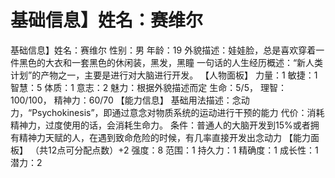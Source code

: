 # 基础信息】姓名：赛维尔
基础信息】姓名：赛维尔
性别：男
年龄：19
外貌描述：娃娃脸，总是喜欢穿着一件黑色的大衣和一套黑色的休闲装，黑发，黑瞳
一句话的人生经历概述：“新人类计划”的产物之一，主要是进行对大脑进行开发。
【人物面板】
力量：1
敏捷：1
智慧：5
体质：1
意志：2
魅力：根据外貌描述而定
生命：5/5，
理智：100/100，
精神力：60/70
【能力信息】
基础用法描述：念动力，“Psychokinesis”，即通过意念对物质系统的运动进行干预的能力
代价：消耗精神力，过度使用的话，会消耗生命力。
条件：普通人的大脑开发到15%或者拥有精神力天赋的人，在遇到致命危险的时候，有几率直接开发出念动力
【能力面板】
（共12点可分配点数）+2
强度：8
范围：1
持久力：1
精确度：1
成长性：1
潜力：2